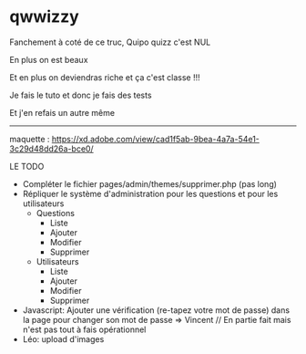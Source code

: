 # qwwizzy

Fanchement à coté de ce truc, Quipo quizz c'est NUL

En plus on est beaux

Et en plus on deviendras riche et ça c'est classe !!!

Je fais le tuto et donc je fais des tests

Et j'en refais un autre même

---


maquette : https://xd.adobe.com/view/cad1f5ab-9bea-4a7a-54e1-3c29d48dd26a-bce0/




LE TODO

- Compléter le fichier pages/admin/themes/supprimer.php (pas long)
- Répliquer le système d'administration pour les questions et pour les utilisateurs
    - Questions
        - Liste
        - Ajouter
        - Modifier
        - Supprimer
    - Utilisateurs
        - Liste
        - Ajouter
        - Modifier
        - Supprimer
- Javascript: Ajouter une vérification (re-tapez votre mot de passe) dans la page pour changer son mot de passe => Vincent // En partie fait mais n'est pas tout à fais opérationnel
- Léo: upload d'images
        
